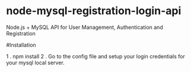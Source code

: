 # node-mysql-registration-login-api

Node.js + MySQL API for User Management, Authentication and Registration

#Installation

1 . npm install
2 . Go to the config file and setup your login credentials for your mysql local server.

